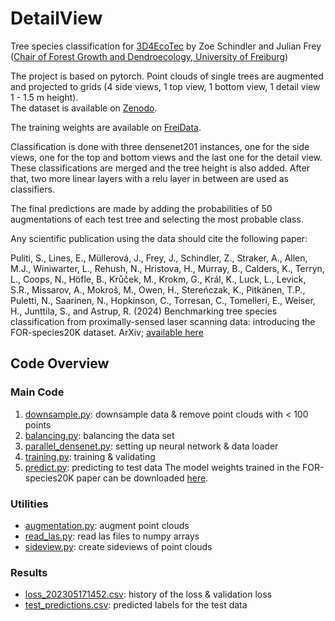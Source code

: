 # DetailView
Tree species classification for [3D4EcoTec](https://github.com/stefp/Tr3D_species)
by Zoe Schindler and Julian Frey (<a href ="https://www.iww.uni-freiburg.de/">Chair of Forest Growth and Dendroecology, University of Freiburg</a>)

The project is based on pytorch. Point clouds of single trees are augmented and projected to grids 
(4 side views, 1 top view, 1 bottom view, 1 detail view 1 - 1.5 m height).  
The dataset is available on [<a href = "https://zenodo.org/records/13255198?utm_source=substack&utm_medium=email"> Zenodo</a>](https://zenodo.org/records/13255198). 

The training weights are available on [<a href = "https://doi.org/10.60493/xw42t-6mt03"> FreiData</a>](https://doi.org/10.60493/xw42t-6mt03).

Classification is done with three densenet201 instances, one for the side views, one for the top and bottom views and the 
last one for the detail view. These classifications are merged and the tree height is also added. 
After that, two more linear layers with a relu layer in between are used as classifiers. 

The final predictions are made by adding the probabilities of 50 augmentations of each test tree 
and selecting the most probable class.

Any scientific publication using the data should cite the following paper:

Puliti, S., Lines, E., Müllerová, J., Frey, J., Schindler, Z., Straker, A., Allen, M.J., Winiwarter, L., Rehush, N., Hristova, H., Murray, B., Calders, K., Terryn, L., Coops, N., Höfle, B., Krůček, M., Krokm, G., Král, K., Luck, L., Levick, S.R., Missarov, A., Mokroš, M., Owen, H., Stereńczak, K., Pitkänen, T.P., Puletti, N., Saarinen, N., Hopkinson, C., Torresan, C., Tomelleri, E., Weiser, H., Junttila, S., and Astrup, R. (2024) Benchmarking tree species classification from proximally-sensed laser scanning data: introducing the FOR-species20K dataset. ArXiv; [available here](https://www.arxiv.org/abs/2408.06507)

## Code Overview

### Main Code

1. <a href ="https://github.com/JulFrey/DetailView/blob/main/downsampling.py">downsample.py</a>: downsample data & remove point clouds with < 100 points
2. <a href = "https://github.com/JulFrey/DetailView/blob/main/balancing.py">balancing.py</a>: balancing the data set
3. <a href = "https://github.com/JulFrey/DetailView/blob/main/parallel_densenet.py">parallel_densenet.py</a>: setting up neural network & data loader
4. <a href = "https://github.com/JulFrey/DetailView/blob/main/training.py">training.py</a>: training & validating
5. <a href = "https://github.com/JulFrey/DetailView/blob/main/predict.py">predict.py</a>: predicting to test data
   The model weights trained in the FOR-species20K paper can be downloaded [here](https://freidata.uni-freiburg.de/records/xw42t-6mt03).

### Utilities

* <a href = "https://github.com/JulFrey/DetailView/blob/main/augmentation.py">augmentation.py</a>: augment point clouds
* <a href = "https://github.com/JulFrey/DetailView/blob/main/read_las.py">read_las.py</a>: read las files to numpy arrays
* <a href = "https://github.com/JulFrey/DetailView/blob/main/sideview.py">sideview.py</a>: create sideviews of point clouds

### Results

* <a href = "https://github.com/JulFrey/DetailView/blob/main/loss_202305171452.csv">loss_202305171452.csv</a>: history of the loss & validation loss
* <a href = "https://github.com/JulFrey/DetailView/blob/main/test_predictions.csv">test_predictions.csv</a>: predicted labels for the test data
